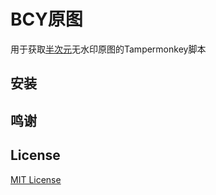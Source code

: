 # BCY原图
用于获取[半次元](https://bcy.net/)无水印原图的Tampermonkey脚本
## 安装

## 鸣谢

## License
[MIT License](https://mit-license.org/)

